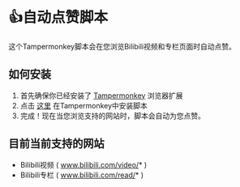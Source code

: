 #  👍自动点赞脚本 
 
这个Tampermonkey脚本会在您浏览Bilibili视频和专栏页面时自动点赞。 
 
## 如何安装 
 
1. 首先确保你已经安装了 [Tampermonkey](https://www.tampermonkey.net/) 浏览器扩展 
2. 点击 [这里](https://github.com/rubmle/autolike/raw/main/autolike.user.js) 在Tampermonkey中安装脚本 
3. 完成！现在当您浏览支持的网站时，脚本会自动为您点赞。 
 
## 目前当前支持的网站 
 
- Bilibili视频 ( www.bilibili.com/video/* ) 
- Bilibili专栏 ( www.bilibili.com/read/* ) 
